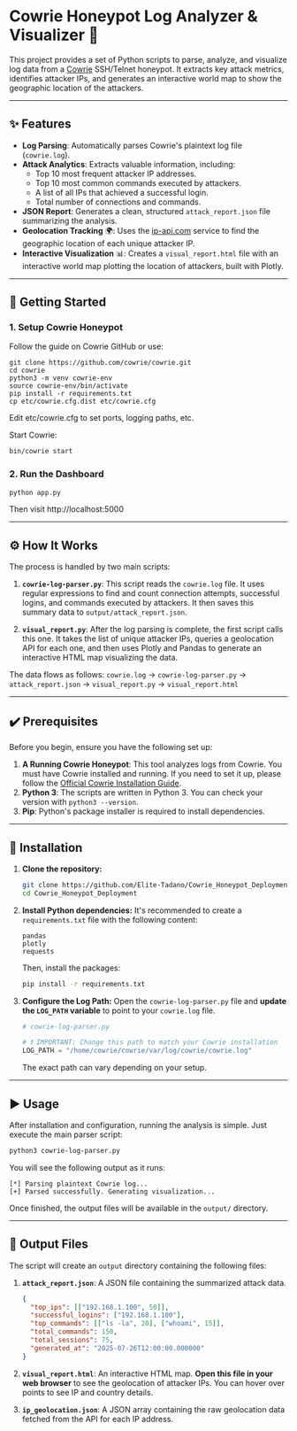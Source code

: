 # Cowrie Honeypot Log Analyzer & Visualizer 🍯

This project provides a set of Python scripts to parse, analyze, and visualize log data from a [Cowrie](https://github.com/cowrie/cowrie) SSH/Telnet honeypot. It extracts key attack metrics, identifies attacker IPs, and generates an interactive world map to show the geographic location of the attackers.

-----

## ✨ Features

  * **Log Parsing**: Automatically parses Cowrie's plaintext log file (`cowrie.log`).
  * **Attack Analytics**: Extracts valuable information, including:
      * Top 10 most frequent attacker IP addresses.
      * Top 10 most common commands executed by attackers.
      * A list of all IPs that achieved a successful login.
      * Total number of connections and commands.
  * **JSON Report**: Generates a clean, structured `attack_report.json` file summarizing the analysis.
  * **Geolocation Tracking** 🌍: Uses the [ip-api.com](http://ip-api.com/) service to find the geographic location of each unique attacker IP.
  * **Interactive Visualization** 📊: Creates a `visual_report.html` file with an interactive world map plotting the location of attackers, built with Plotly.

-----

## 🚀 Getting Started

### 1. Setup Cowrie Honeypot
Follow the guide on Cowrie GitHub or use:
```
git clone https://github.com/cowrie/cowrie.git
cd cowrie
python3 -m venv cowrie-env
source cowrie-env/bin/activate
pip install -r requirements.txt
cp etc/cowrie.cfg.dist etc/cowrie.cfg
```
Edit etc/cowrie.cfg to set ports, logging paths, etc.

Start Cowrie:
```bash
bin/cowrie start
```
### 2. Run the Dashboard

```bash
python app.py
```

Then visit http://localhost:5000

-----

## ⚙️ How It Works

The process is handled by two main scripts:

1.  **`cowrie-log-parser.py`**: This script reads the `cowrie.log` file. It uses regular expressions to find and count connection attempts, successful logins, and commands executed by attackers. It then saves this summary data to `output/attack_report.json`.

2.  **`visual_report.py`**: After the log parsing is complete, the first script calls this one. It takes the list of unique attacker IPs, queries a geolocation API for each one, and then uses Plotly and Pandas to generate an interactive HTML map visualizing the data.

The data flows as follows:
`cowrie.log` → `cowrie-log-parser.py` → `attack_report.json` → `visual_report.py` → `visual_report.html`

-----

## ✔️ Prerequisites

Before you begin, ensure you have the following set up:

1.  **A Running Cowrie Honeypot**: This tool analyzes logs from Cowrie. You must have Cowrie installed and running. If you need to set it up, please follow the [Official Cowrie Installation Guide](https://www.google.com/search?q=https://cowrie.readthedocs.io/en/latest/installation.html).
2.  **Python 3**: The scripts are written in Python 3. You can check your version with `python3 --version`.
3.  **Pip**: Python's package installer is required to install dependencies.

-----

## 🚀 Installation

1.  **Clone the repository:**

    ```bash
    git clone https://github.com/Elite-Tadano/Cowrie_Honeypot_Deployment.git
    cd Cowrie_Honeypot_Deployment
    ```

2.  **Install Python dependencies:**
    It's recommended to create a `requirements.txt` file with the following content:

    ```
    pandas
    plotly
    requests
    ```

    Then, install the packages:

    ```bash
    pip install -r requirements.txt
    ```

3.  **Configure the Log Path:**
    Open the `cowrie-log-parser.py` file and **update the `LOG_PATH` variable** to point to your `cowrie.log` file.

    ```python
    # cowrie-log-parser.py

    # ❗ IMPORTANT: Change this path to match your Cowrie installation
    LOG_PATH = "/home/cowrie/cowrie/var/log/cowrie/cowrie.log" 
    ```

    The exact path can vary depending on your setup.

-----

## ▶️ Usage

After installation and configuration, running the analysis is simple. Just execute the main parser script:

```bash
python3 cowrie-log-parser.py
```

You will see the following output as it runs:

```
[*] Parsing plaintext Cowrie log...
[+] Parsed successfully. Generating visualization...
```

Once finished, the output files will be available in the `output/` directory.

-----

## 📄 Output Files

The script will create an `output` directory containing the following files:

1.  **`attack_report.json`**: A JSON file containing the summarized attack data.

    ```json
    {
      "top_ips": [["192.168.1.100", 50]],
      "successful_logins": ["192.168.1.100"],
      "top_commands": [["ls -la", 20], ["whoami", 15]],
      "total_commands": 150,
      "total_sessions": 75,
      "generated_at": "2025-07-26T12:00:00.000000"
    }
    ```

2.  **`visual_report.html`**: An interactive HTML map. **Open this file in your web browser** to see the geolocation of attacker IPs. You can hover over points to see IP and country details.

3.  **`ip_geolocation.json`**: A JSON array containing the raw geolocation data fetched from the API for each IP address.
